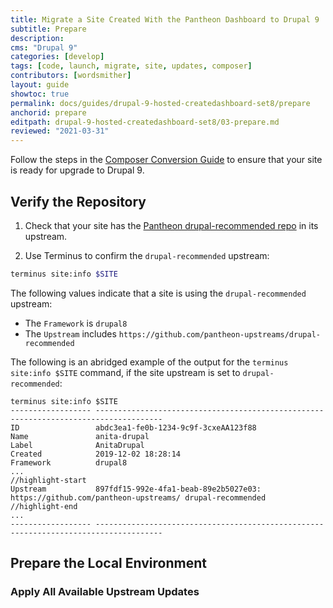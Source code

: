 ```yaml
---
title: Migrate a Site Created With the Pantheon Dashboard to Drupal 9
subtitle: Prepare
description: 
cms: "Drupal 9"
categories: [develop]
tags: [code, launch, migrate, site, updates, composer]
contributors: [wordsmither]
layout: guide
showtoc: true
permalink: docs/guides/drupal-9-hosted-createdashboard-set8/prepare
anchorid: prepare
editpath: drupal-9-hosted-createdashboard-set8/03-prepare.md
reviewed: "2021-03-31"
---
```


<Alert title="Note"  type="info" >

Follow the steps in the [Composer Conversion Guide](/guides/composer-convert) to ensure that your site is ready for upgrade to Drupal 9.

</Alert>

## Verify the Repository

1. Check that your site has the [Pantheon drupal-recommended repo](https://github.com/pantheon-upstreams/drupal-recommended) in its upstream.

1. Use Terminus to confirm the `drupal-recommended` upstream:

  ```bash
  terminus site:info $SITE 
  ```

  The following values indicate that a site is using the `drupal-recommended` upstream:

   - The `Framework` is `drupal8`
   - The `Upstream` includes `https://github.com/pantheon-upstreams/drupal-recommended`

   The following is an abridged example of the output for the `terminus site:info $SITE` command, if the site upstream is set to `drupal-recommended`:

   ```bash{outputLines:2-13}
   terminus site:info $SITE
   ------------------ -------------------------------------------------------------------------------------
   ID                 abdc3ea1-fe0b-1234-9c9f-3cxeAA123f88
   Name               anita-drupal
   Label              AnitaDrupal
   Created            2019-12-02 18:28:14
   Framework          drupal8
   ...
   //highlight-start
   Upstream           897fdf15-992e-4fa1-beab-89e2b5027e03: https://github.com/pantheon-upstreams/ drupal-recommended
   //highlight-end
   ...
   ------------------ -------------------------------------------------------------------------------------
   ```

## Prepare the Local Environment

<Partial file="drupal-9/prepare-local-environment-no-clone.md" />

### Apply All Available Upstream Updates

<Partial file="drupal-apply-upstream-updates-drupal-recommended.md" />
